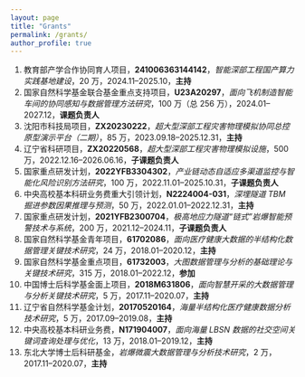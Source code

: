 ```yaml
---
layout: page
title: "Grants"
permalink: /grants/
author_profile: true
---
```


1. 教育部产学合作协同育人项目，**241006363144142**，*智能深部工程国产算力实践基地建设*，20 万，2024.11–2025.10，**主持**
2. 国家自然科学基金联合基金重点支持项目，**U23A20297**，*面向飞机制造智能车间的协同感知与数据管理方法研究*，100 万（总 256 万），2024.01–2027.12，**课题负责人**
3. 沈阳市科技局项目，**ZX20230222**，*超大型深部工程灾害物理模拟协同总控原型演示平台（二期）*，85 万，2023.09.18–2025.12.31，**主持**
4. 辽宁省科研项目，**ZX20220568**，*超大型深部工程灾害物理模拟设施*，500 万，2022.12.16–2026.06.16，**子课题负责人**
5. 国家重点研发计划，**2022YFB3304302**，*产业链动态自适应多渠道监控与智能化风险识别方法研究*，100 万，2022.11.01–2025.10.31，**子课题负责人**
6. 中央高校基本科研业务费重大引领计划，**N2224004-031**，*深埋隧道 TBM 掘进参数因果推理与预测*，50 万，2022.01.01–2022.12.31，**主持**
7. 国家重点研发计划，**2021YFB2300704**，*极高地应力隧道“链式”岩爆智能预警技术与系统*，200 万，2021.12–2024.11，**子课题负责人**
8. 国家自然科学基金青年项目，**61702086**，*面向医疗健康大数据的半结构化数据管理关键技术研究*，24 万，2018.01–2020.12，**主持**
9. 国家自然科学基金重点项目，**61732003**，*大图数据管理与分析的基础理论与关键技术研究*，315 万，2018.01–2022.12，**参加**
10. 中国博士后科学基金面上项目，**2018M631806**，*面向智慧开采的大数据管理与分析关键技术研究*，5 万，2017.11–2020.07，**主持**
11. 辽宁省自然科学基金计划，**20170520164**，*海量半结构化医疗健康数据分析技术研究*，5 万，2017.09–2019.08，**主持**
12. 中央高校基本科研业务费，**N171904007**，*面向海量 LBSN 数据的社交空间关键词查询处理与优化*，13 万，2018.01–2019.12，**主持**
13. 东北大学博士后科研基金，*岩爆微震大数据管理与分析技术研究*，2 万，2017.11–2020.07，**主持**
